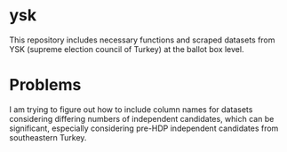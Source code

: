 # ysk
This repository includes necessary functions and scraped datasets from YSK (supreme election council of Turkey) at the ballot box level.

# Problems

I am trying to figure out how to include column names for datasets considering differing numbers of independent candidates, which can be significant, especially considering pre-HDP independent candidates from southeastern Turkey. 
